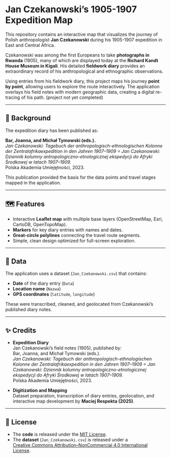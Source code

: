 # Jan Czekanowski’s 1905-1907 Expedition Map  

This repository contains an interactive map that visualizes the journey of Polish anthropologist **Jan Czekanowski** during his 1905-1907 expedition in East and Central Africa.  

Czekanowski was among the first Europeans to take **photographs in Rwanda** (1905), many of which are displayed today at the **Richard Kandt House Museum in Kigali**. His detailed **fieldwork diary** provides an extraordinary record of his anthropological and ethnographic observations.  

Using entries from his fieldwork diary, this project maps his journey **point by point**, allowing users to explore the route interactively. The application overlays his field notes with modern geographic data, creating a digital re-tracing of his path. (project not yet completed)  

---

## 📖 Background  

The expedition diary has been published as:  

**Bar, Joanna, and Michał Tymowski (eds.).**  
*Jan Czekanowski: Tagebuch der anthropologisch-ethnologischen Kolonne der Zentralafrikaexpedition in den Jahren 1907–1909 = Jan Czekanowski: Dziennik kolumny antropologiczno-etnologicznej ekspedycji do Afryki Środkowej w latach 1907–1909.*  
Polska Akademia Umiejętności, 2023.  

This publication provided the basis for the data points and travel stages mapped in the application.  

---

## 🗺️ Features  

- Interactive **Leaflet map** with multiple base layers (OpenStreetMap, Esri, CartoDB, OpenTopoMap).  
- **Markers** for key diary entries with names and dates.  
- **Great-circle polylines** connecting the travel route segments.  
- Simple, clean design optimized for full-screen exploration.  

---

## 📂 Data  

The application uses a dataset (`Jan_Czekanowski.csv`) that contains:  
- **Date** of the diary entry (`Data`)  
- **Location name** (`Nazwa`)  
- **GPS coordinates** (`latitude`, `longitude`)  

These were transcribed, cleaned, and geolocated from Czekanowski’s published diary notes.  

---

## ✨ Credits  

- **Expedition Diary**  
  Jan Czekanowski’s field notes (1905), published by:  
  Bar, Joanna, and Michał Tymowski (eds.).  
  *Jan Czekanowski: Tagebuch der anthropologisch-ethnologischen Kolonne der Zentralafrikaexpedition in den Jahren 1907–1909 = Jan Czekanowski: Dziennik kolumny antropologiczno-etnologicznej ekspedycji do Afryki Środkowej w latach 1907–1909.*  
  Polska Akademia Umiejętności, 2023.  


- **Digitization and Mapping**  
  Dataset preparation, transcription of diary entries, geolocation, and interactive map development by **Maciej Respekta (2025)**.  

---

## 📜 License  

- The **code** is released under the [MIT License](LICENSE-CODE).  
- The **dataset** (`Jan_Czekanowski.csv`) is released under a  
  [Creative Commons Attribution–NonCommercial 4.0 International License](LICENSE-DATA).  
